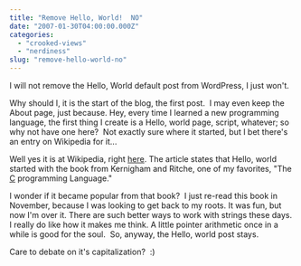 ```yaml
---
title: "Remove Hello, World!  NO"
date: "2007-01-30T04:00:00.000Z"
categories: 
  - "crooked-views"
  - "nerdiness"
slug: "remove-hello-world-no"
---
```


I will not remove the Hello, World default post from WordPress, I just won't.

Why should I, it is the start of the blog, the first post.  I may even keep the About page, just because. Hey, every time I learned a new programming language, the first thing I create is a Hello, world page, script, whatever; so why not have one here?  Not exactly sure where it started, but I bet there's an entry on Wikipedia for it...

Well yes it is at Wikipedia, right [here](http://en.wikipedia.org/wiki/Hello%2C_world). The article states that Hello, world started with the book from Kernigham and Ritche, one of my favorites, "The [C](http://cm.bell-labs.com/cm/cs/cbook/) programming Language."

I wonder if it became popular from that book?  I just re-read this book in November, because I was looking to get back to my roots. It was fun, but now I'm over it. There are such better ways to work with strings these days. I really do like how it makes me think. A little pointer arithmetic once in a while is good for the soul.  So, anyway, the Hello, world post stays.

Care to debate on it's capitalization?  :)
